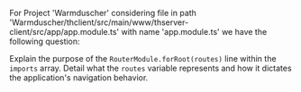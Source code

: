 For Project 'Warmduscher' considering file in path 'Warmduscher/thclient/src/main/www/thserver-client/src/app/app.module.ts' with name 'app.module.ts' we have the following question:

Explain the purpose of the `RouterModule.forRoot(routes)` line within the `imports` array. Detail what the `routes` variable represents and how it dictates the application's navigation behavior.
